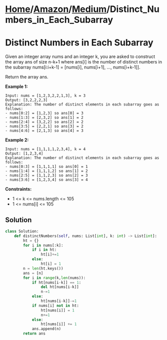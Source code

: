 # [Home](./../..)/[Amazon](./..)/[Medium](./)/Distinct_Numbers_in_Each_Subarray
<h1>Distinct Numbers in Each Subarray</h1>

<p>
Given an integer array nums and an integer k, you are asked to construct the array ans of size n-k+1 where ans[i] is the number of distinct numbers in the subarray nums[i:i+k-1] = [nums[i], nums[i+1], ..., nums[i+k-1]].
</p>
<p>
Return the array ans.
</p>

<b>Example 1:</b>

    Input: nums = [1,2,3,2,2,1,3], k = 3
    Output: [3,2,2,2,3]
    Explanation: The number of distinct elements in each subarray goes as follows:
    - nums[0:2] = [1,2,3] so ans[0] = 3
    - nums[1:3] = [2,3,2] so ans[1] = 2
    - nums[2:4] = [3,2,2] so ans[2] = 2
    - nums[3:5] = [2,2,1] so ans[3] = 2
    - nums[4:6] = [2,1,3] so ans[4] = 3

<b>Example 2:</b>

    Input: nums = [1,1,1,1,2,3,4], k = 4
    Output: [1,2,3,4]
    Explanation: The number of distinct elements in each subarray goes as follows:
    - nums[0:3] = [1,1,1,1] so ans[0] = 1
    - nums[1:4] = [1,1,1,2] so ans[1] = 2
    - nums[2:5] = [1,1,2,3] so ans[2] = 3
    - nums[3:6] = [1,2,3,4] so ans[3] = 4


<b>Constraints:</b>

- 1 <= k <= nums.length <= 105
- 1 <= nums[i] <= 105

<h2>Solution</h2>

```python
class Solution:
    def distinctNumbers(self, nums: List[int], k: int) -> List[int]:
        ht = {}
        for i in nums[:k]:
            if i in ht:
                ht[i]+=1
            else:
                ht[i] = 1
        n = len(ht.keys())
        ans = [n]
        for i in range(k,len(nums)):
            if ht[nums[i-k]] == 1:
                del ht[nums[i-k]]
                n-=1
            else:
                ht[nums[i-k]]-=1
            if nums[i] not in ht:
                ht[nums[i]] = 1
                n+=1
            else:
                ht[nums[i]] += 1
            ans.append(n)
        return ans
```
